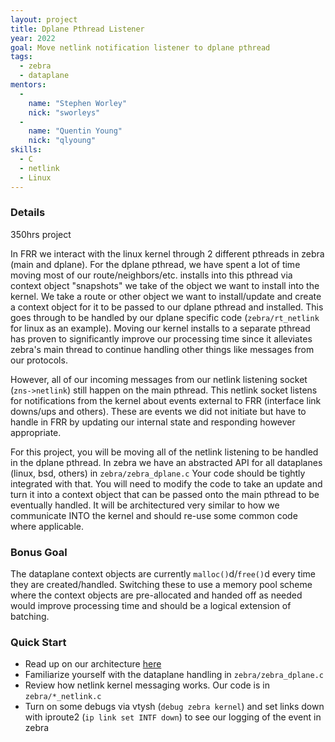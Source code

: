 ```yaml
---
layout: project
title: Dplane Pthread Listener
year: 2022
goal: Move netlink notification listener to dplane pthread
tags:
  - zebra
  - dataplane
mentors:
  -
    name: "Stephen Worley"
    nick: "sworleys"
  -
    name: "Quentin Young"
    nick: "qlyoung"
skills:
  - C
  - netlink
  - Linux
---
```


### Details
350hrs project

In FRR we interact with the linux kernel through 2 different pthreads in zebra (main and dplane). For the dplane pthread, we have spent a lot of time moving most of our route/neighbors/etc. installs into this pthread via context object "snapshots" we take of the object we want to install into the kernel. We take a route or other object we want to install/update and create a context object for it to be passed to our dplane pthread and installed. This goes through to be handled by our dplane specific code (`zebra/rt_netlink` for linux as an example). Moving our kernel installs to a separate pthread has proven to significantly improve our processing time since it alleviates zebra's main thread to continue handling other things like messages from our protocols.

However, all of our incoming messages from our netlink listening socket (`zns->netlink`) still happen on the main pthread. This netlink socket listens for notifications from the kernel about events external to FRR (interface link downs/ups and others). These are events we did not initiate but have to handle in FRR by updating our internal state and responding however appropriate.

For this project, you will be moving all of the netlink listening to be handled in the dplane pthread. In zebra we have an abstracted API for all dataplanes (linux, bsd, others) in `zebra/zebra_dplane.c` Your code should be tightly integrated with that. You will need to modify the code to take an update and turn it into a context object that can be passed onto the main pthread to be eventually handled. It will be architectured very similar to how we communicate INTO the kernel and should re-use some common code where applicable.


### Bonus Goal
The dataplane context objects are currently `malloc()`d/`free()`d every time they are created/handled. Switching these to use a memory pool scheme where the context objects are pre-allocated and handed off as needed would improve processing time and should be a logical extension of batching.

### Quick Start
  - Read up on our architecture [here](http://docs.frrouting.org/projects/dev-guide/en/latest/process-architecture.html#process-architecture)
  - Familiarize yourself with the dataplane handling in `zebra/zebra_dplane.c`
  - Review how netlink kernel messaging works. Our code is in `zebra/*_netlink.c`
  - Turn on some debugs via vtysh (`debug zebra kernel`) and set links down with iproute2 (`ip link set INTF down`) to see our logging of the event in zebra
